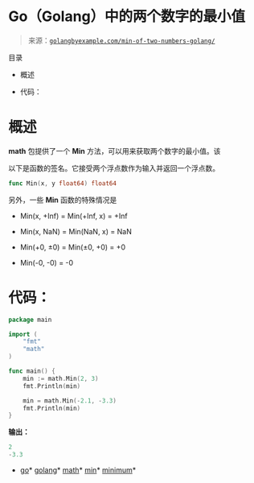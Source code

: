 <!--yml

category: 未分类

date: 2024-10-13 06:15:42

-->

# Go（Golang）中的两个数字的最小值

> 来源：[`golangbyexample.com/min-of-two-numbers-golang/`](https://golangbyexample.com/min-of-two-numbers-golang/)

目录

+   概述

+   代码：

# **概述**

**math** 包提供了一个 **Min** 方法，可以用来获取两个数字的最小值。该

以下是函数的签名。它接受两个浮点数作为输入并返回一个浮点数。

```go
func Min(x, y float64) float64
```

另外，一些 **Min** 函数的特殊情况是

+   Min(x, +Inf) = Min(+Inf, x) = +Inf

+   Min(x, NaN) = Min(NaN, x) = NaN

+   Min(+0, ±0) = Min(±0, +0) = +0

+   Min(-0, -0) = -0

# **代码：**

```go
package main

import (
    "fmt"
    "math"
)

func main() {
    min := math.Min(2, 3)
    fmt.Println(min)

    min = math.Min(-2.1, -3.3)
    fmt.Println(min)
}
```

**输出：**

```go
2
-3.3
```

+   [go](https://golangbyexample.com/tag/go/)*   [golang](https://golangbyexample.com/tag/golang/)*   [math](https://golangbyexample.com/tag/math/)*   [min](https://golangbyexample.com/tag/min/)*   [minimum](https://golangbyexample.com/tag/minimum/)*
